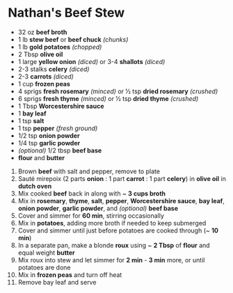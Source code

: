 # Nathan's Beef Stew

* 32 oz **beef broth**
* 1 lb **stew beef** or **beef chuck** *(chunks)*
* 1 lb **gold potatoes** *(chopped)*
* 2 Tbsp **olive oil**
* 1 large **yellow onion** *(diced)* or 3-4 **shallots** *(diced)*
* 2-3 stalks **celery** *(diced)*
* 2-3 **carrots** *(diced)*
* 1 cup **frozen peas**
* 4 sprigs **fresh rosemary** *(minced)* or 1⁄2 tsp **dried rosemary** *(crushed)*
* 6 sprigs **fresh thyme** *(minced)* or 1⁄2 tsp **dried thyme** *(crushed)*
* 1 Tbsp **Worcestershire sauce**
* 1 **bay leaf**
* 1 tsp **salt**
* 1 tsp **pepper** *(fresh ground)*
* 1/2 tsp **onion powder**
* 1/4 tsp **garlic powder**
* *(optional)* 1/2 tbsp **beef base**
* **flour** and **butter**

1. Brown **beef** with salt and pepper, remove to plate
1. Sauté mirepoix (2 parts **onion** : 1 part **carrot** : 1 part **celery**) in **olive oil** in **dutch oven**
1. Mix cooked **beef** back in along with ~ **3 cups broth**
1. Mix in **rosemary**, **thyme**, **salt**, **pepper**, **Worcestershire sauce**, **bay leaf**, **onion powder**, **garlic powder**, and *(optional)* **beef base**
1. Cover and simmer for **60 min**, stirring occasionally
1. Mix in **potatoes**, adding more broth if needed to keep submerged
1. Cover and simmer until just before potatoes are cooked through (~ **10 min**)
1. In a separate pan, make a blonde **roux** using ~ **2 Tbsp** of **flour** and equal weight **butter**
1. Mix roux into stew and let simmer for **2 min** - **3 min** more, or until potatoes are done
1. Mix in **frozen peas** and turn off heat
1. Remove bay leaf and serve
